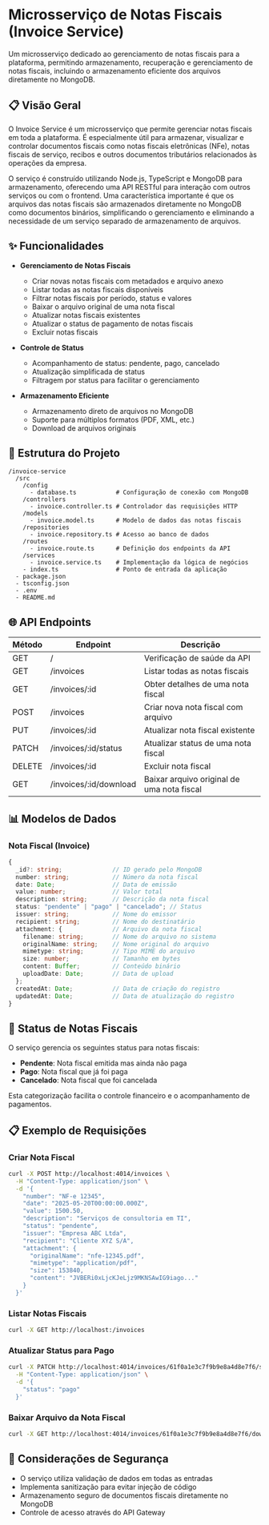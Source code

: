 # Microsserviço de Notas Fiscais (Invoice Service)

Um microsserviço dedicado ao gerenciamento de notas fiscais para a plataforma, permitindo armazenamento, recuperação e gerenciamento de notas fiscais, incluindo o armazenamento eficiente dos arquivos diretamente no MongoDB.

## 📋 Visão Geral

O Invoice Service é um microsserviço que permite gerenciar notas fiscais em toda a plataforma. É especialmente útil para armazenar, visualizar e controlar documentos fiscais como notas fiscais eletrônicas (NFe), notas fiscais de serviço, recibos e outros documentos tributários relacionados às operações da empresa.

O serviço é construído utilizando Node.js, TypeScript e MongoDB para armazenamento, oferecendo uma API RESTful para interação com outros serviços ou com o frontend. Uma característica importante é que os arquivos das notas fiscais são armazenados diretamente no MongoDB como documentos binários, simplificando o gerenciamento e eliminando a necessidade de um serviço separado de armazenamento de arquivos.

## ✨ Funcionalidades

- **Gerenciamento de Notas Fiscais**
  - Criar novas notas fiscais com metadados e arquivo anexo
  - Listar todas as notas fiscais disponíveis
  - Filtrar notas fiscais por período, status e valores
  - Baixar o arquivo original de uma nota fiscal
  - Atualizar notas fiscais existentes
  - Atualizar o status de pagamento de notas fiscais
  - Excluir notas fiscais

- **Controle de Status**
  - Acompanhamento de status: pendente, pago, cancelado
  - Atualização simplificada de status
  - Filtragem por status para facilitar o gerenciamento

- **Armazenamento Eficiente**
  - Armazenamento direto de arquivos no MongoDB
  - Suporte para múltiplos formatos (PDF, XML, etc.)
  - Download de arquivos originais

## 📂 Estrutura do Projeto

```
/invoice-service
  /src
    /config
      - database.ts           # Configuração de conexão com MongoDB
    /controllers
      - invoice.controller.ts # Controlador das requisições HTTP
    /models
      - invoice.model.ts      # Modelo de dados das notas fiscais
    /repositories
      - invoice.repository.ts # Acesso ao banco de dados
    /routes
      - invoice.route.ts      # Definição dos endpoints da API
    /services
      - invoice.service.ts    # Implementação da lógica de negócios
    - index.ts                # Ponto de entrada da aplicação
  - package.json
  - tsconfig.json
  - .env
  - README.md
```

## 🌐 API Endpoints

| Método | Endpoint | Descrição |
|--------|----------|-----------|
| GET | / | Verificação de saúde da API |
| GET | /invoices | Listar todas as notas fiscais |
| GET | /invoices/:id | Obter detalhes de uma nota fiscal |
| POST | /invoices | Criar nova nota fiscal com arquivo |
| PUT | /invoices/:id | Atualizar nota fiscal existente |
| PATCH | /invoices/:id/status | Atualizar status de uma nota fiscal |
| DELETE | /invoices/:id | Excluir nota fiscal |
| GET | /invoices/:id/download | Baixar arquivo original de uma nota fiscal |

## 📊 Modelos de Dados

### Nota Fiscal (Invoice)

```typescript
{
  _id?: string;              // ID gerado pelo MongoDB
  number: string;            // Número da nota fiscal
  date: Date;                // Data de emissão
  value: number;             // Valor total
  description: string;       // Descrição da nota fiscal
  status: "pendente" | "pago" | "cancelado"; // Status
  issuer: string;            // Nome do emissor
  recipient: string;         // Nome do destinatário
  attachment: {              // Arquivo da nota fiscal
    filename: string;        // Nome do arquivo no sistema
    originalName: string;    // Nome original do arquivo
    mimetype: string;        // Tipo MIME do arquivo
    size: number;            // Tamanho em bytes
    content: Buffer;         // Conteúdo binário
    uploadDate: Date;        // Data de upload
  };
  createdAt: Date;           // Data de criação do registro
  updatedAt: Date;           // Data de atualização do registro
}
```

## 📃 Status de Notas Fiscais

O serviço gerencia os seguintes status para notas fiscais:

- **Pendente**: Nota fiscal emitida mas ainda não paga
- **Pago**: Nota fiscal que já foi paga
- **Cancelado**: Nota fiscal que foi cancelada

Esta categorização facilita o controle financeiro e o acompanhamento de pagamentos.

## 📋 Exemplo de Requisições

### Criar Nota Fiscal

```bash
curl -X POST http://localhost:4014/invoices \
  -H "Content-Type: application/json" \
  -d '{
    "number": "NF-e 12345",
    "date": "2025-05-20T00:00:00.000Z",
    "value": 1500.50,
    "description": "Serviços de consultoria em TI",
    "status": "pendente",
    "issuer": "Empresa ABC Ltda",
    "recipient": "Cliente XYZ S/A",
    "attachment": {
      "originalName": "nfe-12345.pdf",
      "mimetype": "application/pdf",
      "size": 153840,
      "content": "JVBERi0xLjcKJeLjz9MKNSAwIG9iago..."
    }
  }'
```

### Listar Notas Fiscais

```bash
curl -X GET http://localhost:/invoices
```

### Atualizar Status para Pago

```bash
curl -X PATCH http://localhost:4014/invoices/61f0a1e3c7f9b9e8a4d8e7f6/status \
  -H "Content-Type: application/json" \
  -d '{
    "status": "pago"
  }'
```

### Baixar Arquivo da Nota Fiscal

```bash
curl -X GET http://localhost:4014/invoices/61f0a1e3c7f9b9e8a4d8e7f6/download -o nota_fiscal.pdf
```

## 🔐 Considerações de Segurança

- O serviço utiliza validação de dados em todas as entradas
- Implementa sanitização para evitar injeção de código
- Armazenamento seguro de documentos fiscais diretamente no MongoDB
- Controle de acesso através do API Gateway

